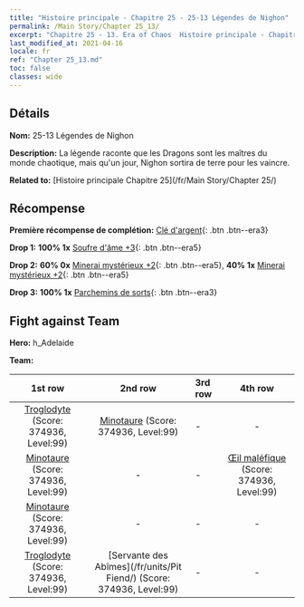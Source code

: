 ```yaml
---
title: "Histoire principale - Chapitre 25 - 25-13 Légendes de Nighon"
permalink: /Main Story/Chapter 25_13/
excerpt: "Chapitre 25 - 13. Era of Chaos  Histoire principale - Chapitre 25_13. 25-13 Légendes de Nighon"
last_modified_at: 2021-04-16
locale: fr
ref: "Chapter 25_13.md"
toc: false
classes: wide
---
```


## Détails

 **Nom:** 25-13 Légendes de Nighon

 **Description:** La légende raconte que les Dragons sont les maîtres du monde chaotique, mais qu'un jour, Nighon sortira de terre pour les vaincre.

 **Related to:** [Histoire principale Chapitre 25](/fr/Main Story/Chapter 25/)

## Récompense

 **Première récompense de complétion:** [Clé d'argent](/fr/Items/con_693/){: .btn .btn--era3}

 **Drop 1:** **100% 1x** [Soufre d'âme +3](/fr/Items/mat_85/){: .btn .btn--era5}

 **Drop 2:** **60% 0x** [Minerai mystérieux +2](/fr/Items/mat_75/){: .btn .btn--era5}, **40% 1x** [Minerai mystérieux +2](/fr/Items/mat_75/){: .btn .btn--era5}

 **Drop 3:** **100% 1x** [Parchemins de sorts](/fr/Items/con_694/){: .btn .btn--era3}


## Fight against Team
 **Hero:** h_Adelaide

 **Team:**


  | 1st row | 2nd row | 3rd row | 4th row |
  |:----:|:----:|:----|:----:|
  | [Troglodyte](/fr/units/Troglodyte/) (Score: 374936, Level:99)  | [Minotaure](/fr/units/Minotaur/) (Score: 374936, Level:99)  | - | - |
  | [Minotaure](/fr/units/Minotaur/) (Score: 374936, Level:99)  | - | - | [Œil maléfique](/fr/units/Beholder/) (Score: 374936, Level:99)  |
  | [Minotaure](/fr/units/Minotaur/) (Score: 374936, Level:99)  | - | - | - |
  | [Troglodyte](/fr/units/Troglodyte/) (Score: 374936, Level:99)  | [Servante des Abîmes](/fr/units/Pit Fiend/) (Score: 374936, Level:99)  | - | - |


